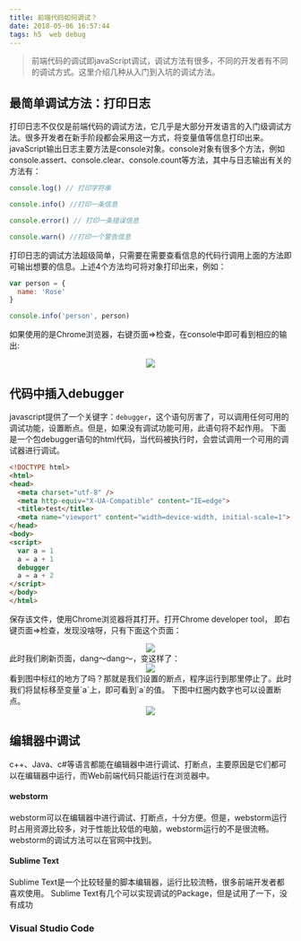 ```yaml
---
title: 前端代码如何调试？
date: 2018-05-06 16:57:44
tags: h5  web debug
---
```

> 前端代码的调试即javaScript调试，调试方法有很多，不同的开发者有不同的调试方式。这里介绍几种从入门到入坑的调试方法。

## 最简单调试方法：打印日志

打印日志不仅仅是前端代码的调试方法，它几乎是大部分开发语言的入门级调试方法。很多开发者在新手阶段都会采用这一方式，将变量值等信息打印出来。
javaScript输出日志主要方法是console对象。console对象有很多个方法，例如console.assert、console.clear、console.count等方法，其中与日志输出有关的方法有：

```js
console.log() // 打印字符串

console.info() //打印一条信息

console.error() // 打印一条错误信息

console.warn() //打印一个警告信息
```
打印日志的调试方法超级简单，只需要在需要查看信息的代码行调用上面的方法即可输出想要的信息。上述4个方法均可将对象打印出来，例如：
```js
var person = {
  name: 'Rose'
}

console.info('person', person)
```
如果使用的是Chrome浏览器，右键页面=>检查，在console中即可看到相应的输出:
<div style="text-align: center;">
  <img src="console.info.png">
</div>

## 代码中插入debugger
javascript提供了一个关键字：`debugger`，这个语句厉害了，可以调用任何可用的调试功能，设置断点。但是，如果没有调试功能可用，此语句将不起作用。
下面是一个包debugger语句的html代码，当代码被执行时，会尝试调用一个可用的调试器进行调试。
```html
<!DOCTYPE html>
<html>
<head>
  <meta charset="utf-8" />
  <meta http-equiv="X-UA-Compatible" content="IE=edge">
  <title>test</title>
  <meta name="viewport" content="width=device-width, initial-scale=1">
</head>
<body>
<script>
  var a = 1
  a = a + 1
  debugger
  a = a + 2
</script>
</body>
</html>
```
保存该文件，使用Chrome浏览器将其打开。打开Chrome developer tool， 即右键页面=>检查，发现没啥呀，只有下面这个页面：
<div style="text-align: center">
  <img src="debugger.png">
</div>
此时我们刷新页面，dang～dang～，变这样了：
<div style="text-align: center">
  <img src="debuggering.png">
</div>
看到图中标红的地方了吗？那就是我们设置的断点，程序运行到那里停止了。此时我们将鼠标移至变量`a`上，即可看到`a`的值。
下图中红圈内数字也可以设置断点。
<div style="text-align: center">
  <img src="debuggering-left.png">
</div>

## 编辑器中调试
c++、Java、c#等语言都能在编辑器中进行调试、打断点，主要原因是它们都可以在编辑器中运行，而Web前端代码只能运行在浏览器中。

#### webstorm
webstorm可以在编辑器中进行调试、打断点，十分方便。但是，webstorm运行时占用资源比较多，对于性能比较低的电脑，webstorm运行的不是很流畅。
webstorm的调试方法可以在官网中找到。

#### Sublime Text
Sublime Text是一个比较轻量的脚本编辑器，运行比较流畅，很多前端开发者都喜欢使用。
Sublime Text有几个可以实现调试的Package，但是试用了一下，没有成功

### Visual Studio Code
